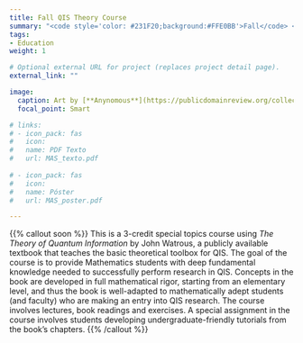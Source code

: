 ```yaml
---
title: Fall QIS Theory Course
summary: "<code style='color: #231F20;background:#FFE0BB'>Fall</code> <br> 3-credit course covering the mathematical principles needed to pursue QIS research."
tags:
- Education
weight: 1

# Optional external URL for project (replaces project detail page).
external_link: ""

image:
  caption: Art by [**Anynomous**](https://publicdomainreview.org/collection/solid-objects)
  focal_point: Smart

# links:
# - icon_pack: fas
#   icon:
#   name: PDF Texto
#   url: MAS_texto.pdf
  
# - icon_pack: fas
#   icon:
#   name: Póster
#   url: MAS_poster.pdf

---
```


{{% callout soon %}}
This is a 3-credit special topics course using *The Theory of Quantum Information* by John Watrous, a publicly available textbook that teaches the basic theoretical toolbox for QIS. The goal of the course is to provide Mathematics students with deep fundamental knowledge needed to successfully perform research in QIS. Concepts in the book are developed in full mathematical rigor, starting from an elementary level, and thus the book is well-adapted to mathematically adept students (and faculty) who are making an entry into QIS research. The course involves lectures, book readings and exercises. A special assignment in the course involves students developing undergraduate-friendly tutorials from the book’s chapters.
{{% /callout %}}
